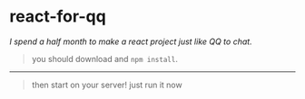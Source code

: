 # react-for-qq
*I spend a half month to make a react project just like QQ to chat.*
> you should download and `npm install`.
---
> then start on your server! just run it now
